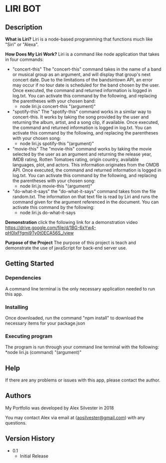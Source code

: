 # LIRI BOT


## Description

**What is Liri?** Liri is a node-based programming that functions much like "Siri" or "Alexa". 

**How Does My Liri Work?** Liri is a command like node application that takes in four commands: 
* "concert-this" The "concert-this" command takes in the name of a band or musical group as an argument, and will display that group's next concert date. Due to the limitations of the bandsintown API, an error may occur if no tour date is scheduled for the band chosen by the user. Once executed, the command and returned information is logged in log.txt. You can activate this command by the following, and replacing the parentheses with your chosen band:
    * node liri.js concert-this "(argument)"
* "spotify-this" The "spotify-this" command works in a similar way to concert-this. It works by taking the song provided by the user and returning the album, artist, and a song clip, if available. Once executed, the command and returned information is logged in log.txt. You can activate this command by the following, and replacing the parentheses with your chosen song:
    * node liri.js spotify-this "(argument)"
* "movie-this" The "movie-this" command works by taking the movie selected by the user as an argument and returning the release year, IMDB rating, Rotten Tomatoes rating, origin country, available languages, plot, and actors. This information originates from the OMDB API. Once executed, the command and returned information is logged in log.txt. You can activate this command by the following, and replacing the parentheses with your chosen song:
    * node liri.js movie-this "(argument)"
* "do-what-it-says" the "do-what-it-says" command takes from the file random.txt. The information on that text file is read by Liri and runs the command given for the argument referenced in the document. You can activate this command by the following:
    * node liri.js do-what-it-says

**Demonstration**
click the following link for a demonstration video
https://drive.google.com/file/d/1BG-6xYw4-pH0IxFfgmi9Ty0t0ECA56S_/view


**Purpose of the Project**
The purpose of this project is teach and demonstrate the use of javaScript for back-end server use.

## Getting Started

### Dependencies
A command line terminal is the only necessary application needed to run this app. 

### Installing
Once downloaded, run the command "npm install" to download the necessary items for your package.json

### Executing program
The program is run through your command line terminal with the following:
    *node liri.js (command) "(argument)"


## Help
If there are any problems or issues with this app, please contact the author.

## Authors
My Portfolio was developed by Alex Silvester in 2018

You may contact Alex via email at (aosilvester@gmail.com) with any questions.

## Version History

* 0.1
    * Initial Release
